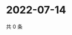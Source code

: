 # 2022-07-14

共 0 条

<!-- BEGIN WEIBO -->
<!-- 最后更新时间 Thu Jul 14 2022 11:50:02 GMT+0800 (China Standard Time) -->

<!-- END WEIBO -->
